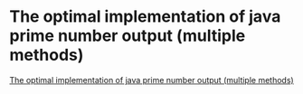 # The optimal implementation of java prime number output (multiple methods)
[The optimal implementation of java prime number output (multiple methods)](https://aiwithcloud.com/2022/09/16/the_optimal_implementation_of_java_prime_number_output_multiple_methods/)